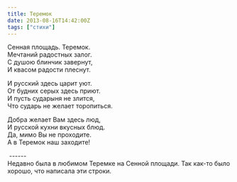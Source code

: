 ```yaml
---
title: Теремок
date: 2013-08-16T14:42:00Z
tags: ["стихи"]
---
```


Сенная площадь. Теремок.  
Мечтаний радостных залог.  
С душою блинчик завернут,  
И квасом радости плеснут.

И русский здесь царит уют.  
От будних серых здесь приют.  
И пусть сударыня не злится,  
Что сударь не желает торопиться.

Добра желает Вам здесь люд,  
И русской кухни вкусных блюд.  
Да, мимо Вы не проходите.  
А в Теремок наш заходите!

 ------  
Недавно была в любимом Теремке на Сенной площади. Так как-то было хорошо, что написала эти строки.  
